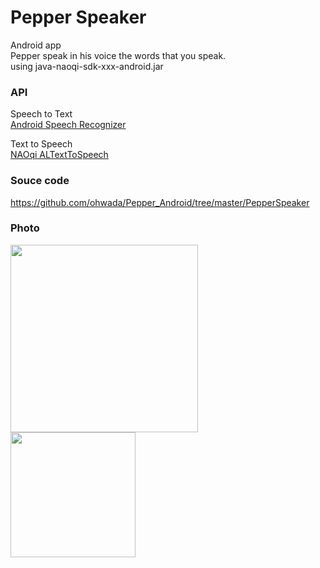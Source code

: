 Pepper Speaker
===============

Android app <br>
Pepper speak in his voice the words that you speak. <br>
using java-naoqi-sdk-xxx-android.jar <br>

### API
Speech to Text <br>
[Android Speech Recognizer](http://developer.android.com/reference/android/speech/SpeechRecognizer.html) <br>

Text to Speech <br>
[NAOqi ALTextToSpeech](http://doc.aldebaran.com/2-1/naoqi/audio/altexttospeech.html#altexttospeech) <br>

### Souce code
https://github.com/ohwada/Pepper_Android/tree/master/PepperSpeaker <br>

### Photo
<img src="https://raw.githubusercontent.com/ohwada/Pepper_Android/master/docs/PepperSpeaker/concept.png" width="300" /> <br>
<img src="https://raw.githubusercontent.com/ohwada/Pepper_Android/master/docs/PepperSpeaker/screen.png" width="200" /> <br>
